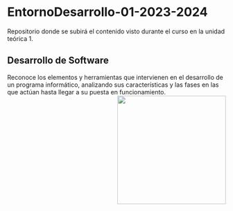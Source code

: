 # EntornoDesarrollo-01-2023-2024
Repositorio donde se subirá el contenido visto durante el curso en la unidad teórica 1.

<h2>Desarrollo de Software</h2>
Reconoce los elementos y herramientas que intervienen en el desarrollo de un programa informático, analizando sus características y las fases en las que actúan hasta llegar a su puesta en funcionamiento.
<picture> <img align="right" src="https://github.com/7oSkaaa/7oSkaaa/blob/main/Images/Right_Side.gif?raw=true" width = 250px></picture>
